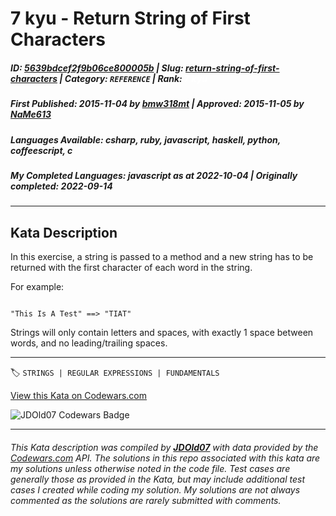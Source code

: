 # 7 kyu - Return String of First Characters

##### **ID**: [5639bdcef2f9b06ce800005b](https://www.codewars.com/kata/5639bdcef2f9b06ce800005b) | **Slug**: [return-string-of-first-characters](https://www.codewars.com/kata/5639bdcef2f9b06ce800005b) | **Category**: `REFERENCE` | **Rank**: <span style="color:white">7 kyu</span>

##### **First Published**: 2015-11-04 ***by*** [bmw318mt](https://www.codewars.com/users/bmw318mt) | **Approved**: 2015-11-05 ***by*** [NaMe613](https://www.codewars.com/users/NaMe613)

##### **Languages Available**: csharp, ruby, javascript, haskell, python, coffeescript, c

##### **My Completed Languages**: javascript ***as at*** 2022-10-04 | **Originally completed**: 2022-09-14

---

## Kata Description


In this exercise, a string is passed to a method and a new string has to be returned with the first character of each word in the string.



For example:



```

"This Is A Test" ==> "TIAT"

```



Strings will only contain letters and spaces, with exactly 1 space between words, and no leading/trailing spaces.

---


🏷 `STRINGS | REGULAR EXPRESSIONS | FUNDAMENTALS`


[View this Kata on Codewars.com](https://www.codewars.com/kata/5639bdcef2f9b06ce800005b)

![](https://www.codewars.com/users/jdold07/badges/large "JDOld07 Codewars Badge")

---

###### *This Kata description was compiled by [**JDOld07**](https://tpstech.dev) with data provided by the [Codewars.com](https://www.codewars.com) API.  The solutions in this repo associated with this kata are my solutions unless otherwise noted in the code file.  Test cases are generally those as provided in the Kata, but may include additional test cases I created while coding my solution.  My solutions are not always commented as the solutions are rarely submitted with comments.*
